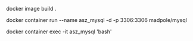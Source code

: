 

docker image build .

docker container run --name asz_mysql -d -p 3306:3306 madpole/mysql

docker container exec -it asz_mysql 'bash'